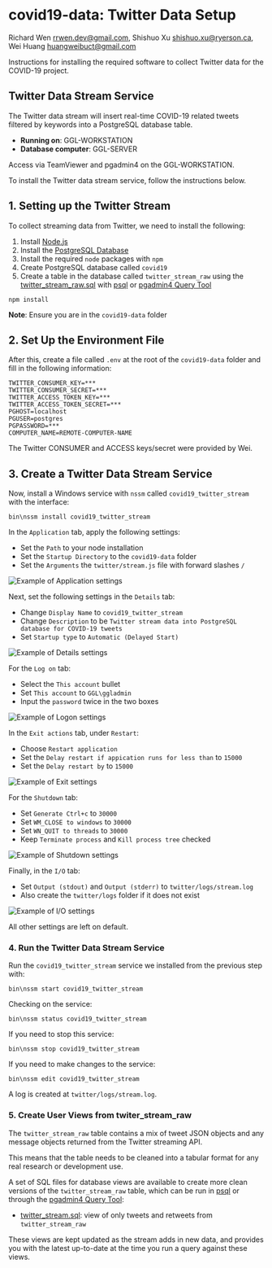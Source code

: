 # covid19-data: Twitter Data Setup

Richard Wen rrwen.dev@gmail.com, Shishuo Xu shishuo.xu@ryerson.ca, Wei Huang huangweibuct@gmail.com  
  
Instructions for installing the required software to collect Twitter data for the COVID-19 project.

## Twitter Data Stream Service

The Twitter data stream will insert real-time COVID-19 related tweets filtered by keywords into a PostgreSQL database table.

* **Running on**: GGL-WORKSTATION
* **Database computer**: GGL-SERVER

Access via TeamViewer and pgadmin4 on the GGL-WORKSTATION.  
  
To install the Twitter data stream service, follow the instructions below.

## 1. Setting up the Twitter Stream

To collect streaming data from Twitter, we need to install the following:

1. Install [Node.js](https://nodejs.org/en/)
2. Install the [PostgreSQL Database](https://www.postgresql.org/)
3. Install the required `node` packages with `npm`
4. Create PostgreSQL database called `covid19`
5. Create a table in the database called `twitter_stream_raw` using the [twitter_stream_raw.sql](tables/twitter_stream_raw.sql) with [psql](https://www.postgresql.org/docs/current/app-psql.html) or [pgadmin4 Query Tool](https://www.pgadmin.org/docs/pgadmin4/development/query_tool.html)

```
npm install
```

**Note**: Ensure you are in the `covid19-data` folder 

## 2. Set Up the Environment File
  
After this, create a file called `.env` at the root of the `covid19-data` folder and fill in the following information:

```
TWITTER_CONSUMER_KEY=***
TWITTER_CONSUMER_SECRET=***
TWITTER_ACCESS_TOKEN_KEY=***
TWITTER_ACCESS_TOKEN_SECRET=***
PGHOST=localhost
PGUSER=postgres
PGPASSWORD=***
COMPUTER_NAME=REMOTE-COMPUTER-NAME
```

The Twitter CONSUMER and ACCESS keys/secret were provided by Wei.

## 3. Create a Twitter Data Stream Service
  
Now, install a Windows service with `nssm` called `covid19_twitter_stream` with the interface:

```
bin\nssm install covid19_twitter_stream
```

In the `Application` tab, apply the following settings:

* Set the `Path` to your node installation
* Set the `Startup Directory` to the `covid19-data` folder
* Set the `Arguments` the `twitter/stream.js` file with forward slashes `/`

![Example of Application settings](img/nssm_application.PNG)

Next, set the following settings in the `Details` tab:

* Change `Display Name` to `covid19_twitter_stream`
* Change `Description` to be `Twitter stream data into PostgreSQL database for COVID-19 tweets`
* Set `Startup type` to `Automatic (Delayed Start)`

![Example of Details settings](img/nssm_details.PNG)

For the `Log on` tab:

* Select the `This account` bullet
* Set `This account` to `GGL\ggladmin`
* Input the `password` twice in the two boxes

![Example of Logon settings](img/nssm_login.PNG)

In the `Exit actions` tab, under `Restart`:

* Choose `Restart application`
* Set the `Delay restart if appication runs for less than` to `15000`
* Set the `Delay restart by` to `15000`

![Example of Exit settings](img/nssm_exit.PNG)

For the `Shutdown` tab:

* Set `Generate Ctrl+c` to `30000`
* Set `WM_CLOSE to windows` to `30000`
* Set `WN_QUIT to threads` to `30000`
* Keep `Terminate process` and `Kill process tree` checked

![Example of Shutdown settings](img/nssm_shutdown.PNG)

Finally, in the `I/O` tab:

* Set `Output (stdout)` and `Output (stderr)` to `twitter/logs/stream.log`
* Also create the `twitter/logs` folder if it does not exist

![Example of I/O settings](img/nssm_io.PNG)

All other settings are left on default.

### 4. Run the Twitter Data Stream Service

Run the `covid19_twitter_stream` service we installed from the previous step with:

```
bin\nssm start covid19_twitter_stream
```

Checking on the service:

```
bin\nssm status covid19_twitter_stream
```

If you need to stop this service:

```
bin\nssm stop covid19_twitter_stream
```

If you need to make changes to the service:

```
bin\nssm edit covid19_twitter_stream
```

A log is created at `twitter/logs/stream.log`.

### 5. Create User Views from twiter_stream_raw

The `twitter_stream_raw` table contains a mix of tweet JSON objects and any message objects returned from the Twitter streaming API.  
  
This means that the table needs to be cleaned into a tabular format for any real research or development use.  
  
A set of SQL files for database views are available to create more clean versions of the `twitter_stream_raw` table, which can be run in [psql](https://www.postgresql.org/docs/current/app-psql.html) or through the [pgadmin4 Query Tool](https://www.pgadmin.org/docs/pgadmin4/development/query_tool.html):

* [twitter_stream.sql](views/twitter_stream.sql): view of only tweets and retweets from `twitter_stream_raw`

These views are kept updated as the stream adds in new data, and provides you with the latest up-to-date at the time you run a query against these views.
